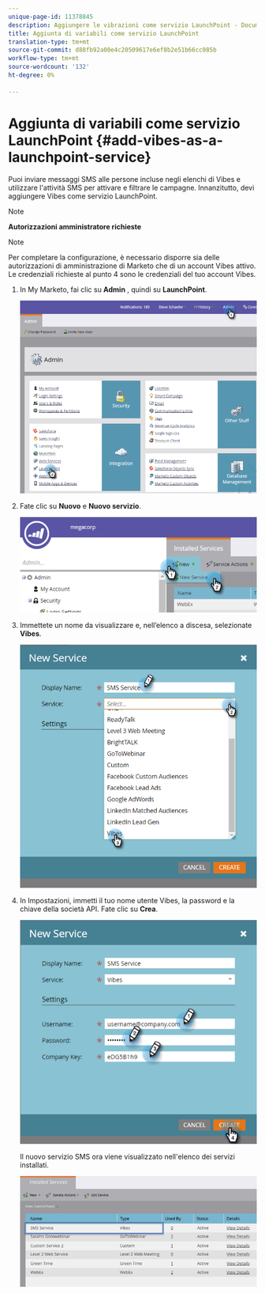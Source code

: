 ```yaml
---
unique-page-id: 11378845
description: Aggiungere le vibrazioni come servizio LaunchPoint - Documenti Marketo - Documentazione prodotto
title: Aggiunta di variabili come servizio LaunchPoint
translation-type: tm+mt
source-git-commit: d88fb92a00e4c20509617e6ef8b2e51b66cc085b
workflow-type: tm+mt
source-wordcount: '132'
ht-degree: 0%

---
```



# Aggiunta di variabili come servizio LaunchPoint {#add-vibes-as-a-launchpoint-service}

Puoi inviare messaggi SMS alle persone incluse negli elenchi di Vibes e utilizzare l&#39;attività SMS per attivare e filtrare le campagne. Innanzitutto, devi aggiungere Vibes come servizio LaunchPoint.

>[!NOTE]
>
>**Autorizzazioni amministratore richieste**

>[!NOTE]
>
>Per completare la configurazione, è necessario disporre sia delle autorizzazioni di amministrazione di Marketo che di un account Vibes attivo. Le credenziali richieste al punto 4 sono le credenziali del tuo account Vibes.

1. In My Marketo, fai clic su **Admin** , quindi su **LaunchPoint**.

   ![](assets/image2016-7-27-9-3a31-3a17.png)

1. Fate clic su **Nuovo** e **Nuovo servizio**.

   ![](assets/image2016-7-27-9-3a34-3a25.png)

1. Immettete un nome da visualizzare e, nell’elenco a discesa, selezionate **Vibes**.

   ![](assets/new-service-vibes.png)

1. In Impostazioni, immetti il tuo nome utente Vibes, la password e la chiave della società API. Fate clic su **Crea**.

   ![](assets/new-service-vibes-settings-2.png)

   Il nuovo servizio SMS ora viene visualizzato nell&#39;elenco dei servizi installati.

   ![](assets/image2016-7-27-9-3a45-3a1.png)

